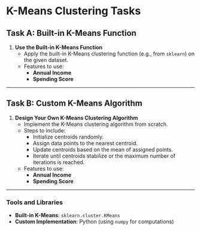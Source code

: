# K-Means Clustering Tasks

## Task A: Built-in K-Means Function
1. **Use the Built-in K-Means Function**  
   - Apply the built-in K-Means clustering function (e.g., from `sklearn`) on the given dataset.
   - Features to use:
     - **Annual Income**  
     - **Spending Score**

---

## Task B: Custom K-Means Algorithm
1. **Design Your Own K-Means Clustering Algorithm**  
   - Implement the K-Means clustering algorithm from scratch.
   - Steps to include:
     - Initialize centroids randomly.
     - Assign data points to the nearest centroid.
     - Update centroids based on the mean of assigned points.
     - Iterate until centroids stabilize or the maximum number of iterations is reached.
   - Features to use:
     - **Annual Income**  
     - **Spending Score**

---

### Tools and Libraries
- **Built-in K-Means**: `sklearn.cluster.KMeans`
- **Custom Implementation**: Python (using `numpy` for computations)

